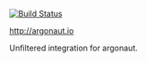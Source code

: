 [![Build Status](https://travis-ci.org/markhibberd/argonaut-unfiltered.png)](https://travis-ci.org/markhibberd/argonaut-unfiltered)


http://argonaut.io

Unfiltered integration for argonaut.
